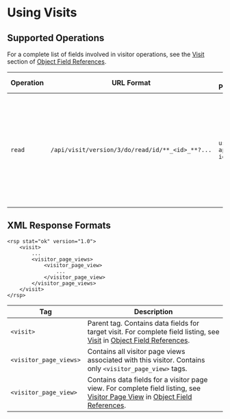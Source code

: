 # Using Visits


## Supported Operations<a name="14846-supported-operations"></a>

For a complete list of fields involved in visitor operations, see the [Visit](../object-field-references#visit) section of [Object Field References](../object-field-references).

| **Operation** | **URL Format**   | **Required Parameters** | **Description**  |
| ------------- | ---------------- | ----------------------- | -----------------|
| `read` | `/api/visit/version/3/do/read/id/**_<id>_**?...` | `user_key, api_key, id` | Returns the data for the visit specified by `<id>`, including associated visitor page views. `<id>` is the Pardot ID for the target visit. |

<a name="14846-xml-response-formats"></a>

## XML Response Formats

```
<rsp stat="ok" version="1.0">
    <visit>
        ...
        <visitor_page_views>
            <visitor_page_view>
                ...
            </visitor_page_view>
        </visitor_page_views>
    </visit>
</rsp>
```

| **Tag**                    | **Description** |
|----------------------------|-----------------|
| `<visit>` | Parent tag. Contains data fields for target visit.  For complete field listing, see [Visit](../object-field-references#visit) in [Object Field References](../object-field-references). |
| `<visitor_page_views>` | Contains all visitor page views associated with this visitor.  Contains only `<visitor_page_view>` tags. |
| `<visitor_page_view>` | Contains data fields for a visitor page view.  For complete field listing, see [Visitor Page View](../object-field-references#visitor-page-view) in [Object Field References](../object-field-references). |

